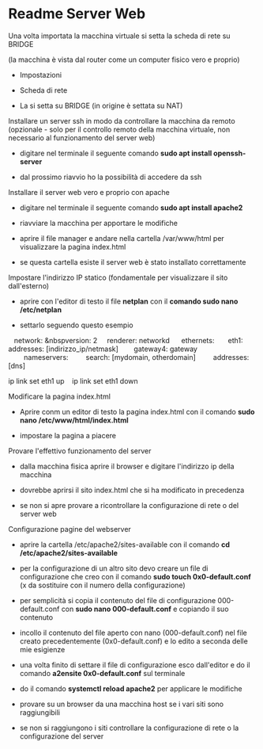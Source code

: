 # Readme Server Web

Una volta importata la macchina virtuale si setta la scheda di rete su BRIDGE 

(la macchina è vista dal router come un computer fisico vero e proprio)

- Impostazioni

- Scheda di rete

- La si setta su BRIDGE (in origine è settata su NAT)

Installare un server ssh in modo da controllare la macchina da remoto (opzionale - solo per il controllo remoto della macchina virtuale, non necessario al funzionamento del server web)

- digitare nel terminale il seguente comando **sudo apt install openssh-server**

- dal prossimo riavvio ho la possibilità di accedere da ssh

Installare il server web vero e proprio con apache

- digitare nel terminale il seguente comando **sudo apt install apache2**

- riavviare la macchina per apportare le modifiche

- aprire il file manager e andare nella cartella /var/www/html per visualizzare la pagina index.html

- se questa cartella esiste il server web è stato installato correttamente

Impostare l'indirizzo IP statico (fondamentale per visualizzare il sito dall'esterno)

- aprire con l'editor di testo il file **netplan** con il **comando sudo nano /etc/netplan**

- settarlo seguendo questo esempio

   network:
    &nbspversion: 2
     renderer: networkd
      ethernets:
       eth1:
        addresses: [indirizzo_ip/netmask]
        gateway4: gateway
        nameservers:
         search: [mydomain, otherdomain]
         addresses: [dns]

   ip link set eth1 up
   ip link set eth1 down

Modificare la pagina index.html

- Aprire conm un editor di testo la pagina index.html con il comando **sudo nano /etc/www/html/index.html**

- impostare la pagina a piacere

Provare l'effettivo funzionamento del server

- dalla macchina fisica aprire il browser e digitare l'indirizzo ip della macchina

- dovrebbe aprirsi il sito index.html che si ha modificato in precedenza

- se non si apre provare a ricontrollare la configurazione di rete o del server web

Configurazione pagine del webserver

- aprire la cartella /etc/apache2/sites-available con il comando **cd /etc/apache2/sites-available**

- per la configurazione di un altro sito devo creare un file di configurazione che creo con il comando **sudo touch 0x0-default.conf** (x da sostituire con il numero della configurazione)

- per semplicità si copia il contenuto del file di configurazione 000-default.conf con **sudo nano 000-default.conf** e copiando il suo contenuto

- incollo il contenuto del file aperto con nano (000-default.conf) nel file creato precedentemente (0x0-default.conf) e lo edito a seconda delle mie esigienze

- una volta finito di settare il file di configurazione esco dall'editor e do il comando **a2ensite 0x0-default.conf** sul terminale

- do il comando **systemctl reload apache2** per applicare le modifiche

- provare su un browser da una macchina host se i vari siti sono raggiungibili

- se non si raggiungono i siti controllare la configurazione di rete o la configurazione del server
